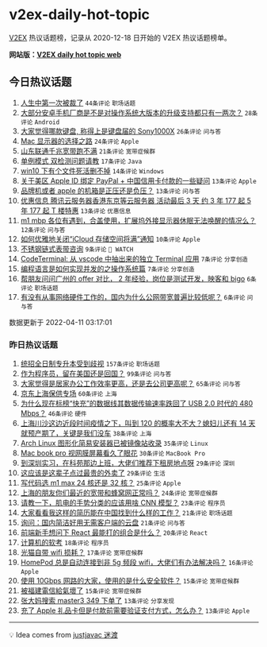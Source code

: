 # v2ex-daily-hot-topic

[V2EX](https://www.v2ex.com/) 热议话题榜，记录从 2020-12-18 日开始的 V2EX 热议话题榜单。

**网站版：[V2EX daily hot topic web](https://boojack.github.io/v2ex-daily-hot-topic-web/)**

## 今日热议话题

<!-- TODAY BEGIN -->

1. [人生中第一次被裁了](https://www.v2ex.com/t/846185) `44条评论` `职场话题`
1. [大部分安卓手机厂商是不是对操作系统大版本的升级支持都只有一两次？](https://www.v2ex.com/t/846187) `28条评论` `Android`
1. [大家觉得哪款键盘, 称得上是键盘届的 Sony1000X](https://www.v2ex.com/t/846180) `26条评论` `问与答`
1. [Mac 显示器的选择之路](https://www.v2ex.com/t/846202) `24条评论` `Apple`
1. [山东联通千兆宽带跑不满](https://www.v2ex.com/t/846189) `21条评论` `宽带症候群`
1. [单例模式 双检测问题请教](https://www.v2ex.com/t/846190) `17条评论` `Java`
1. [win10 下有个文件死活删不掉](https://www.v2ex.com/t/846198) `14条评论` `Windows`
1. [关于美区 Apple ID 绑定 PayPal + 中国信用卡付款的一些疑问](https://www.v2ex.com/t/846209) `13条评论` `Apple`
1. [品牌机或者 apple 的机箱是正压还是负压？](https://www.v2ex.com/t/846204) `13条评论` `问与答`
1. [优惠信息 腾讯云服务器香港东京等云服务器 活动最后 3 天 约 3 年 177 起 5 年 177 起 T 楼特惠](https://www.v2ex.com/t/846186) `13条评论` `优惠信息`
1. [m1 mbp 各位有遇到，合盖使用，扩展坞外接显示器休眠无法唤醒的情况么？](https://www.v2ex.com/t/846184) `12条评论` `问与答`
1. [如何优雅地关闭“iCloud 存储空间将满”通知](https://www.v2ex.com/t/846199) `10条评论` `Apple`
1. [不锈钢链式表带咨询](https://www.v2ex.com/t/846208) `9条评论` ` WATCH`
1. [CodeTerminal: 从 vscode 中抽出来的独立 Terminal 应用](https://www.v2ex.com/t/846191) `7条评论` `分享创造`
1. [编程语言是如何实现并发的之操作系统篇](https://www.v2ex.com/t/846178) `7条评论` `分享创造`
1. [帮朋友问问广州的 offer 对比， 2 年经验，岗位是测试开发，映客和 bigo](https://www.v2ex.com/t/846194) `6条评论` `职场话题`
1. [有没有从事网络硬件工作的，国内为什么公网带宽普遍比较低呢？](https://www.v2ex.com/t/846192) `6条评论` `问与答`

数据更新于 2022-04-11 03:17:01

<!-- TODAY END -->

### 昨日热议话题

<!-- YESTERDAY BEGIN -->

1. [统招全日制专升本受到歧视](https://www.v2ex.com/t/846076) `157条评论` `职场话题`
1. [作为程序员，留在美国还是回国？](https://www.v2ex.com/t/846009) `99条评论` `问与答`
1. [大家觉得是居家办公工作效率更高，还是去公司更高呢？](https://www.v2ex.com/t/846046) `65条评论` `问与答`
1. [京东上海保供专场](https://www.v2ex.com/t/846040) `60条评论` `上海`
1. [为什么现在标榜“快充”的数据线其数据传输速率跌回了 USB 2.0 时代的 480 Mbps？](https://www.v2ex.com/t/846115) `46条评论` `硬件`
1. [上海川沙这边近段时间疫情之下，叫到 120 的概率大不大？媳妇儿还有 14 天就预产期了，关键是我们没车](https://www.v2ex.com/t/846121) `38条评论` `上海`
1. [Arch Linux 图形化简易安装器已被镜像站收录](https://www.v2ex.com/t/846023) `35条评论` `Linux`
1. [Mac book pro 视网膜屏幕看久了眼花](https://www.v2ex.com/t/846043) `30条评论` `MacBook Pro`
1. [到深圳实习，在科苑那边上班，大佬们推荐下租房地点呀](https://www.v2ex.com/t/846056) `29条评论` `深圳`
1. [这应该是这辈子点过最贵的外卖了](https://www.v2ex.com/t/846095) `29条评论` `生活`
1. [写代码选 m1 max 24 核还是 32 核？](https://www.v2ex.com/t/846106) `25条评论` `Apple`
1. [上海的朋友你们最近的宽带和蜂窝网正常吗？](https://www.v2ex.com/t/845999) `24条评论` `宽带症候群`
1. [请教一下，肌电的手势分类的应该用啥 CNN 模型？](https://www.v2ex.com/t/846113) `23条评论` `程序员`
1. [大家看看我这样的简历能在中国找到什么样的工作？](https://www.v2ex.com/t/846137) `21条评论` `职场话题`
1. [询问：国内简洁好用无需客户端的云盘](https://www.v2ex.com/t/846088) `21条评论` `问与答`
1. [前端新手想问下 React 最能打的组合是什么？](https://www.v2ex.com/t/846126) `20条评论` `React`
1. [计算机的软考](https://www.v2ex.com/t/846136) `18条评论` `程序员`
1. [光猫自带 wifi 损耗？](https://www.v2ex.com/t/846132) `17条评论` `宽带症候群`
1. [HomePod 总是自动连接到非 5g 频段 wifi，大佬们有办法解决吗？](https://www.v2ex.com/t/846025) `16条评论` `Apple`
1. [使用 10Gbps 网路的大家，使用的是什么安全软件？](https://www.v2ex.com/t/846102) `15条评论` `宽带症候群`
1. [被福建電信給氣壞了](https://www.v2ex.com/t/846020) `15条评论` `宽带症候群`
1. [张大妈搜索 master3 349 下单了](https://www.v2ex.com/t/846166) `13条评论` `分享发现`
1. [充了 Apple 礼品卡但是付款前需要验证支付方式，怎么办？](https://www.v2ex.com/t/846140) `13条评论` `Apple`

<!-- YESTERDAY END -->

---

💡 Idea comes from [justjavac 迷渡](https://github.com/justjavac/)
